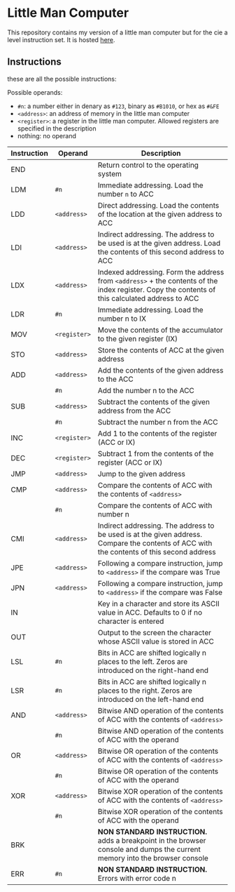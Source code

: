 # Little Man Computer

This repository contains my version of a little man computer but for the cie a level instruction set. It is hosted [here](https://ggrandi.github.io/cie-a-level-little-man-computer/).

## Instructions

these are all the possible instructions:

Possible operands:

- `#n`: a number either in denary as `#123`, binary as `#B1010`, or hex as `#&FE`
- `<address>`: an address of memory in the little man computer
- `<register>`: a register in the little man computer. Allowed registers are specified in the description
- nothing: no operand

| Instruction | Operand      | Description                                                                                                                                     |
| ----------- | ------------ | ----------------------------------------------------------------------------------------------------------------------------------------------- |
| END         |              | Return control to the operating system                                                                                                          |
| LDM         | `#n`         | Immediate addressing. Load the number `n` to ACC                                                                                                |
| LDD         | `<address>`  | Direct addressing. Load the contents of the location at the given address to ACC                                                                |
| LDI         | `<address>`  | Indirect addressing. The address to be used is at the given address. Load the contents of this second address to ACC                            |
| LDX         | `<address>`  | Indexed addressing. Form the address from `<address>` + the contents of the index register. Copy the contents of this calculated address to ACC |
| LDR         | `#n`         | Immediate addressing. Load the number n to IX                                                                                                   |
| MOV         | `<register>` | Move the contents of the accumulator to the given register (IX)                                                                                 |
| STO         | `<address>`  | Store the contents of ACC at the given address                                                                                                  |
| ADD         | `<address>`  | Add the contents of the given address to the ACC                                                                                                |
|             | `#n`         | Add the number n to the ACC                                                                                                                     |
| SUB         | `<address>`  | Subtract the contents of the given address from the ACC                                                                                         |
|             | `#n`         | Subtract the number n from the ACC                                                                                                              |
| INC         | `<register>` | Add 1 to the contents of the register (ACC or IX)                                                                                               |
| DEC         | `<register>` | Subtract 1 from the contents of the register (ACC or IX)                                                                                        |
| JMP         | `<address>`  | Jump to the given address                                                                                                                       |
| CMP         | `<address>`  | Compare the contents of ACC with the contents of `<address>`                                                                                    |
|             | `#n`         | Compare the contents of ACC with number n                                                                                                       |
| CMI         | `<address>`  | Indirect addressing. The address to be used is at the given address. Compare the contents of ACC with the contents of this second address       |
| JPE         | `<address>`  | Following a compare instruction, jump to `<address>` if the compare was True                                                                    |
| JPN         | `<address>`  | Following a compare instruction, jump to `<address>` if the compare was False                                                                   |
| IN          |              | Key in a character and store its ASCII value in ACC. Defaults to 0 if no character is entered                                                   |
| OUT         |              | Output to the screen the character whose ASCII value is stored in ACC                                                                           |
| LSL         | `#n`         | Bits in ACC are shifted logically n places to the left. Zeros are introduced on the right-hand end                                              |
| LSR         | `#n`         | Bits in ACC are shifted logically n places to the right. Zeros are introduced on the left-hand end                                              |
| AND         | `<address>`  | Bitwise AND operation of the contents of ACC with the contents of `<address>`                                                                   |
|             | `#n`         | Bitwise AND operation of the contents of ACC with the operand                                                                                   |
| OR          | `<address>`  | Bitwise OR operation of the contents of ACC with the contents of `<address>`                                                                    |
|             | `#n`         | Bitwise OR operation of the contents of ACC with the operand                                                                                    |
| XOR         | `<address>`  | Bitwise XOR operation of the contents of ACC with the contents of `<address>`                                                                   |
|             | `#n`         | Bitwise XOR operation of the contents of ACC with the operand                                                                                   |
| BRK         |              | **NON STANDARD INSTRUCTION.** adds a breakpoint in the browser console and dumps the current memory into the browser console                    |
| ERR         | `#n`         | **NON STANDARD INSTRUCTION.** Errors with error code n                                                                                          |
